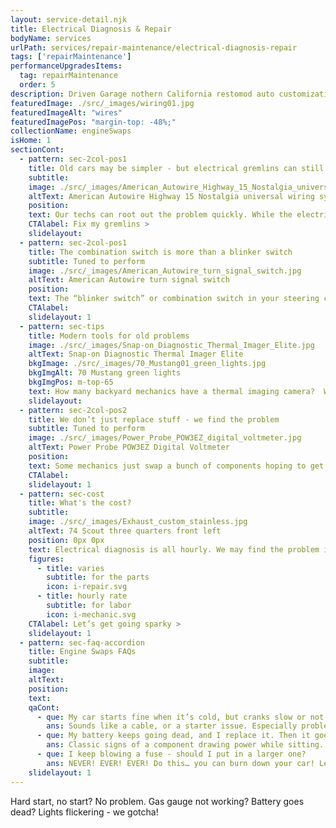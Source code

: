 ```yaml
---
layout: service-detail.njk
title: Electrical Diagnosis & Repair
bodyName: services
urlPath: services/repair-maintenance/electrical-diagnosis-repair
tags: ['repairMaintenance']
performanceUpgradesItems:
  tag: repairMaintenance
  order: 5
description: Driven Garage nothern California restomod auto customization and repair shop
featuredImage: ./src/_images/wiring01.jpg
featuredImageAlt: "wires"
featuredImagePos: "margin-top: -48%;"
collectionName: engineSwaps
isHome: 1
sectionCont:
  - pattern: sec-2col-pos1
    title: Old cars may be simpler - but electrical gremlins can still be hard!
    subtitle: 
    image: ./src/_images/American_Autowire_Highway_15_Nostalgia_universal_wiring_system.jpg
    altText: American Autowire Highway 15 Nostalgia universal wiring system
    position: 
    text: Our techs can root out the problem quickly. While the electrical systems in older vehicles are simple - we’ve encountered all the problems and are experts and figuring them out.
    CTAlabel: Fix my gremlins >
    slidelayout:
  - pattern: sec-2col-pos1
    title: The combination switch is more than a blinker switch
    subtitle: Tuned to perform
    image: ./src/_images/American_Autowire_turn_signal_switch.jpg
    altText: American Autowire turn signal switch
    position: 
    text: The “blinker switch” or combination switch in your steering column not only controls your left and right blinkers - but it also switches power for most of the lights on your car to work properly. This is a component that we commonly have to replace to make lights work properly.
    CTAlabel:
    slidelayout: 1
  - pattern: sec-tips
    title: Modern tools for old problems
    image: ./src/_images/Snap-on_Diagnostic_Thermal_Imager_Elite.jpg
    altText: Snap-on Diagnostic Thermal Imager Elite
    bkgImage: ./src/_images/70_Mustang01_green_lights.jpg
    bkgImgAlt: 70 Mustang green lights
    bkgImgPos: m-top-65
    text: How many backyard mechanics have a thermal imaging camera?  We may work on old cars - but we have modern tools to help us fong problems fast. This is one tool in our arsenal that can show us electrical components (and wires) that are getting hot. It saves time, so we can get you back on the road faster. If you saw us on Roadkill Show - you witnessed this tool save the day.
    slidelayout:
  - pattern: sec-2col-pos2
    title: We don’t just replace stuff - we find the problem
    subtitle: Tuned to perform
    image: ./src/_images/Power_Probe_POW3EZ_digital_voltmeter.jpg
    altText: Power Probe POW3EZ Digital Voltmeter
    position: 
    text: Some mechanics just swap a bunch of components hoping to get the problem solved. We’re smarter than that. We diagnose with testing tools to find the source of the problem - not just guess at it. Tools, technique, experience and knowledge is the difference.
    CTAlabel:
    slidelayout: 1
  - pattern: sec-cost
    title: What's the cost?
    subtitle: 
    image: ./src/_images/Exhaust_custom_stainless.jpg
    altText: 74 Scout three quarters front left
    position: 0px 0px
    text: Electrical diagnosis is all hourly. We may find the problem in minutes, or an hour or two. Then replace or repair the component (s) that have failed.
    figures:
      - title: varies
        subtitle: for the parts
        icon: i-repair.svg
      - title: hourly rate
        subtitle: for labor
        icon: i-mechanic.svg
    CTAlabel: Let’s get going sparky >
    slidelayout: 1
  - pattern: sec-faq-accordion
    title: Engine Swaps FAQs
    subtitle: 
    image: 
    altText: 
    position: 
    text: 
    qaCont:
      - que: My car starts fine when it’s cold, but cranks slow or not at all when hot - what gives?
        ans: Sounds like a cable, or a starter issue. Especially problematic if the starter is surrounded by exhaust headers and getting hot. A mini-starter or a heat shield could be the cure. Or a larger starter cable - or even cleaning the connectors.
      - que: My battery keeps going dead, and I replace it. Then it goes dead again. What’s the issue?
        ans: Classic signs of a component drawing power while sitting. Sometimes the alternator is bad, or external regulator - or another component. We can run a few tests to find it.
      - que: I keep blowing a fuse - should I put in a larger one?
        ans: NEVER! EVER! EVER! Do this… you can burn down your car! Let’s find the problem and fix it right.
    slidelayout: 1
---
```


Hard start, no start? No problem. Gas gauge not working? Battery goes dead? Lights flickering - we gotcha!